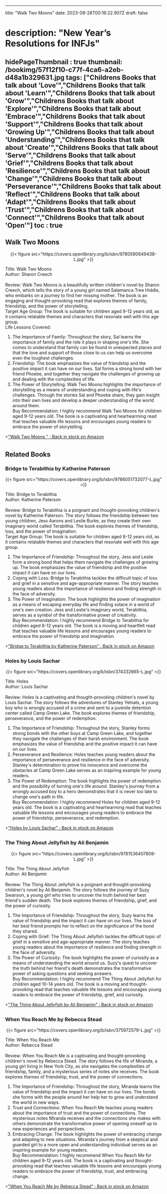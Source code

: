 
---
title: "Walk Two Moons"
date: 2023-08-28T00:16:22.907Z
draft: false
# description: "New Year’s Resolutions for INFJs"
hidePageThumbnail : true
thumbnail: /bookimg/57f12f10-c77f-4ca6-a2eb-d48a1b329631.jpg
tags: ["Childrens Books that talk about 'Love'","Childrens Books that talk about 'Learn'","Childrens Books that talk about 'Grow'","Childrens Books that talk about 'Explore'","Childrens Books that talk about 'Embrace'","Childrens Books that talk about 'Support'","Childrens Books that talk about 'Growing Up'","Childrens Books that talk about 'Understanding'","Childrens Books that talk about 'Create'","Childrens Books that talk about 'Serve'","Childrens Books that talk about 'Grief'","Childrens Books that talk about 'Resilience'","Childrens Books that talk about 'Change'","Childrens Books that talk about 'Perseverance'","Childrens Books that talk about 'Reflect'","Childrens Books that talk about 'Adapt'","Childrens Books that talk about 'Trust'","Childrens Books that talk about 'Connect'","Childrens Books that talk about 'Open'"]
toc : true
---
## Walk Two Moons 

<center>
{{< figure src="https://covers.openlibrary.org/b/isbn/9780590649438-L.jpg" >}}
</center>

Title: Walk Two Moons</br>
Author: Sharon Creech</br></br>
Review: Walk Two Moons is a beautifully written children's novel by Sharon Creech, which tells the story of a young girl named Salamanca Tree Hiddle, who embarks on a journey to find her missing mother. The book is an engaging and thought-provoking read that explores themes of family, friendship, and the power of storytelling.</br>
Target Age Group: The book is suitable for children aged 9-12 years old, as it contains relatable themes and characters that resonate well with this age group.</br>
Life Lessons Covered:</br>
1. The Importance of Family: Throughout the story, Sal learns the importance of family and the role it plays in shaping one's life. She comes to understand that family can be found in unexpected places and that the love and support of those close to us can help us overcome even the toughest challenges.</br>
2. Friendship: The book emphasizes the value of friendship and the positive impact it can have on our lives. Sal forms a strong bond with her friend Phoebe, and together they navigate the challenges of growing up and dealing with the complexities of life.</br>
3. The Power of Storytelling: Walk Two Moons highlights the importance of storytelling as a means of understanding and coping with life's challenges. Through the stories Sal and Phoebe share, they gain insight into their own lives and develop a deeper understanding of the world around them.</br>
Buy Recommendation: I highly recommend Walk Two Moons for children aged 9-12 years old. The book is a captivating and heartwarming read that teaches valuable life lessons and encourages young readers to embrace the power of storytelling.</br>

<p>⚡<a id="aflink" href="https://www.amazon.com/gp/search?ie=UTF8&tag=klayu00-20&linkCode=ur2&linkId=6639bed89a8ad8dd2705e40644eb43d3&camp=1789&creative=9325&index=books&keywords=Walk Two Moons " class="one" target="_blank" title='"Walk Two Moons " : Back in stock on Amazon'>"Walk Two Moons " : Back in stock on Amazon</a></p>

## Related Books
### Bridge to Terabithia by Katherine Paterson
<center>
{{< figure src="https://covers.openlibrary.org/b/isbn/9786051732077-L.jpg" >}}
</center>

Title: Bridge to Terabithia</br>
Author: Katherine Paterson</br></br>
Review: Bridge to Terabithia is a poignant and thought-provoking children's novel by Katherine Paterson. The story follows the friendship between two young children, Jess Aarons and Leslie Burke, as they create their own imaginary world called Terabithia. The book explores themes of friendship, loss, and the power of imagination.</br>
Target Age Group: The book is suitable for children aged 8-12 years old, as it contains relatable themes and characters that resonate well with this age group.</br>
1. The Importance of Friendship: Throughout the story, Jess and Leslie form a strong bond that helps them navigate the challenges of growing up. The book emphasizes the value of friendship and the positive impact it can have on our lives.</br>
2. Coping with Loss: Bridge to Terabithia tackles the difficult topic of loss and grief in a sensitive and age-appropriate manner. The story teaches young readers about the importance of resilience and finding strength in the face of adversity.</br>
3. The Power of Imagination: The book highlights the power of imagination as a means of escaping everyday life and finding solace in a world of one's own creation. Jess and Leslie's imaginary world, Terabithia, serves as a symbol of the transformative power of creativity.</br>
Buy Recommendation: I highly recommend Bridge to Terabithia for children aged 8-12 years old. The book is a moving and heartfelt read that teaches valuable life lessons and encourages young readers to embrace the power of friendship and imagination.</br>

<p>⚡<a id="aflink" href="https://www.amazon.com/gp/search?ie=UTF8&tag=klayu00-20&linkCode=ur2&linkId=6639bed89a8ad8dd2705e40644eb43d3&camp=1789&creative=9325&index=books&keywords=Bridge to Terabithia by Katherine Paterson" class="one" target="_blank" title='"Bridge to Terabithia by Katherine Paterson" : Back in stock on Amazon'>"Bridge to Terabithia by Katherine Paterson" : Back in stock on Amazon</a></p>

### Holes by Louis Sachar
<center>
{{< figure src="https://covers.openlibrary.org/b/isbn/374332665-L.jpg" >}}
</center>

Title: Holes</br>
Author: Louis Sachar</br></br>
Review: Holes is a captivating and thought-provoking children's novel by Louis Sachar. The story follows the adventures of Stanley Yelnats, a young boy who is wrongly accused of a crime and sent to a juvenile detention center called Camp Green Lake. The book explores themes of friendship, perseverance, and the power of redemption.</br>
1. The Importance of Friendship: Throughout the story, Stanley forms strong bonds with the other boys at Camp Green Lake, and together they navigate the challenges of their harsh environment. The book emphasizes the value of friendship and the positive impact it can have on our lives.</br>
2. Perseverance and Resilience: Holes teaches young readers about the importance of perseverance and resilience in the face of adversity. Stanley's determination to prove his innocence and overcome the obstacles at Camp Green Lake serves as an inspiring example for young readers.</br>
3. The Power of Redemption: The book highlights the power of redemption and the possibility of turning one's life around. Stanley's journey from a wrongly accused boy to a hero demonstrates that it is never too late to change one's path in life.</br>
Buy Recommendation: I highly recommend Holes for children aged 9-12 years old. The book is a captivating and heartwarming read that teaches valuable life lessons and encourages young readers to embrace the power of friendship, perseverance, and redemption.</br>

<p>⚡<a id="aflink" href="https://www.amazon.com/gp/search?ie=UTF8&tag=klayu00-20&linkCode=ur2&linkId=6639bed89a8ad8dd2705e40644eb43d3&camp=1789&creative=9325&index=books&keywords=Holes by Louis Sachar" class="one" target="_blank" title='"Holes by Louis Sachar" : Back in stock on Amazon'>"Holes by Louis Sachar" : Back in stock on Amazon</a></p>

### The Thing About Jellyfish by Ali Benjamin
<center>
{{< figure src="https://covers.openlibrary.org/b/isbn/9781536407808-L.jpg" >}}
</center>

Title: The Thing About Jellyfish</br>
Author: Ali Benjamin</br></br>
Review: The Thing About Jellyfish is a poignant and thought-provoking children's novel by Ali Benjamin. The story follows the journey of Suzy Swanson, a young girl who tries to uncover the truth behind her best friend's sudden death. The book explores themes of friendship, grief, and the power of curiosity.</br>
1. The Importance of Friendship: Throughout the story, Suzy learns the value of friendship and the impact it can have on our lives. The loss of her best friend prompts her to reflect on the significance of the bond they shared.</br>
2. Coping with Grief: The Thing About Jellyfish tackles the difficult topic of grief in a sensitive and age-appropriate manner. The story teaches young readers about the importance of resilience and finding strength in the face of adversity.</br>
3. The Power of Curiosity: The book highlights the power of curiosity as a means of understanding the world around us. Suzy's quest to uncover the truth behind her friend's death demonstrates the transformative power of asking questions and seeking answers.</br>
Buy Recommendation: I highly recommend The Thing About Jellyfish for children aged 10-14 years old. The book is a moving and thought-provoking read that teaches valuable life lessons and encourages young readers to embrace the power of friendship, grief, and curiosity.</br>

<p>⚡<a id="aflink" href="https://www.amazon.com/gp/search?ie=UTF8&tag=klayu00-20&linkCode=ur2&linkId=6639bed89a8ad8dd2705e40644eb43d3&camp=1789&creative=9325&index=books&keywords=The Thing About Jellyfish by Ali Benjamin" class="one" target="_blank" title='"The Thing About Jellyfish by Ali Benjamin" : Back in stock on Amazon'>"The Thing About Jellyfish by Ali Benjamin" : Back in stock on Amazon</a></p>

### When You Reach Me by Rebecca Stead
<center>
{{< figure src="https://covers.openlibrary.org/b/isbn/375972579-L.jpg" >}}
</center>

Title: When You Reach Me</br>
Author: Rebecca Stead</br></br>
Review: When You Reach Me is a captivating and thought-provoking children's novel by Rebecca Stead. The story follows the life of Miranda, a young girl living in New York City, as she navigates the complexities of friendship, family, and a mysterious series of notes she receives. The book explores themes of friendship, trust, and the power of connections.</br>
1. The Importance of Friendship: Throughout the story, Miranda learns the value of friendship and the impact it can have on our lives. The bonds she forms with the people around her help her to grow and understand the world in new ways.</br>
2. Trust and Connections: When You Reach Me teaches young readers about the importance of trust and the power of connections. The mysterious notes Miranda receives and the connections she makes with others demonstrate the transformative power of opening oneself up to new experiences and perspectives.</br>
3. Embracing Change: The book highlights the power of embracing change and adapting to new situations. Miranda's journey from a skeptical and guarded girl to a more open and understanding individual serves as an inspiring example for young readers.</br>
Buy Recommendation: I highly recommend When You Reach Me for children aged 9-12 years old. The book is a captivating and thought-provoking read that teaches valuable life lessons and encourages young readers to embrace the power of friendship, trust, and embracing change.</br>

<p>⚡<a id="aflink" href="https://www.amazon.com/gp/search?ie=UTF8&tag=klayu00-20&linkCode=ur2&linkId=6639bed89a8ad8dd2705e40644eb43d3&camp=1789&creative=9325&index=books&keywords=When You Reach Me by Rebecca Stead" class="one" target="_blank" title='"When You Reach Me by Rebecca Stead" : Back in stock on Amazon'>"When You Reach Me by Rebecca Stead" : Back in stock on Amazon</a></p>
